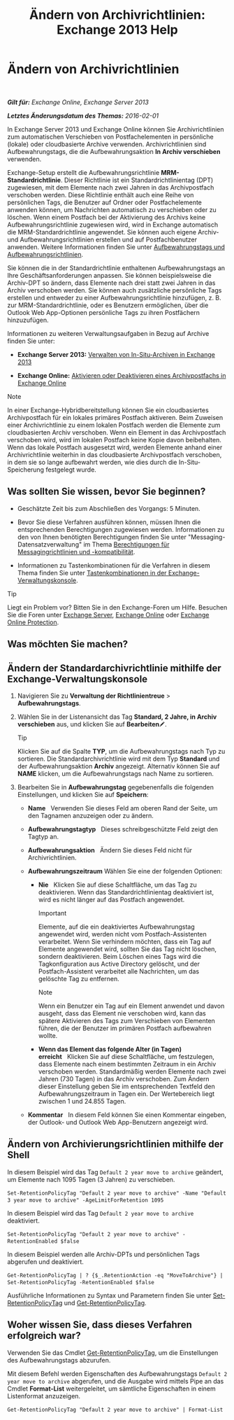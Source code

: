 ﻿---
title: 'Ändern von Archivrichtlinien: Exchange 2013 Help'
TOCTitle: Ändern von Archivrichtlinien
ms:assetid: 1e3002c2-801a-43ea-ae00-52ab34d76b9c
ms:mtpsurl: https://technet.microsoft.com/de-de/library/Hh529919(v=EXCHG.150)
ms:contentKeyID: 50475182
ms.date: 04/24/2018
mtps_version: v=EXCHG.150
ms.translationtype: HT
---

# Ändern von Archivrichtlinien

 

_**Gilt für:** Exchange Online, Exchange Server 2013_

_**Letztes Änderungsdatum des Themas:** 2016-02-01_

In Exchange Server 2013 und Exchange Online können Sie Archivrichtlinien zum automatischen Verschieben von Postfachelementen in persönliche (lokale) oder cloudbasierte Archive verwenden. Archivrichtlinien sind Aufbewahrungstags, die die Aufbewahrungsaktion **In Archiv verschieben** verwenden.

Exchange-Setup erstellt die Aufbewahrungsrichtlinie **MRM-Standardrichtlinie**. Dieser Richtlinie ist ein Standardrichtlinientag (DPT) zugewiesen, mit dem Elemente nach zwei Jahren in das Archivpostfach verschoben werden. Diese Richtlinie enthält auch eine Reihe von persönlichen Tags, die Benutzer auf Ordner oder Postfachelemente anwenden können, um Nachrichten automatisch zu verschieben oder zu löschen. Wenn einem Postfach bei der Aktivierung des Archivs keine Aufbewahrungsrichtlinie zugewiesen wird, wird in Exchange automatisch die MRM-Standardrichtlinie angewendet. Sie können auch eigene Archiv- und Aufbewahrungsrichtlinien erstellen und auf Postfachbenutzer anwenden. Weitere Informationen finden Sie unter [Aufbewahrungstags und Aufbewahrungsrichtlinien](retention-tags-and-retention-policies-exchange-2013-help.md).

Sie können die in der Standardrichtlinie enthaltenen Aufbewahrungstags an Ihre Geschäftsanforderungen anpassen. Sie können beispielsweise die Archiv-DPT so ändern, dass Elemente nach drei statt zwei Jahren in das Archiv verschoben werden. Sie können auch zusätzliche persönliche Tags erstellen und entweder zu einer Aufbewahrungsrichtlinie hinzufügen, z. B. zur MRM-Standardrichtlinie, oder es Benutzern ermöglichen, über die Outlook Web App-Optionen persönliche Tags zu ihren Postfächern hinzuzufügen.

Informationen zu weiteren Verwaltungsaufgaben in Bezug auf Archive finden Sie unter:

  - **Exchange Server 2013:**  [Verwalten von In-Situ-Archiven in Exchange 2013](manage-in-place-archives-in-exchange-2013-exchange-2013-help.md)

  - **Exchange Online:**  [Aktivieren oder Deaktivieren eines Archivpostfachs in Exchange Online](https://technet.microsoft.com/de-de/library/jj984357\(v=exchg.150\))


> [!NOTE]
> In einer Exchange-Hybridbereitstellung können Sie ein cloudbasiertes Archivpostfach für ein lokales primäres Postfach aktiveren. Beim Zuweisen einer Archivrichtlinie zu einem lokalen Postfach werden die Elemente zum cloudbasierten Archiv verschoben. Wenn ein Element in das Archivpostfach verschoben wird, wird im lokalen Postfach keine Kopie davon beibehalten. Wenn das lokale Postfach ausgesetzt wird, werden Elemente anhand einer Archivrichtlinie weiterhin in das cloudbasierte Archivpostfach verschoben, in dem sie so lange aufbewahrt werden, wie dies durch die In-Situ-Speicherung festgelegt wurde.



## Was sollten Sie wissen, bevor Sie beginnen?

  - Geschätzte Zeit bis zum Abschließen des Vorgangs: 5 Minuten.

  - Bevor Sie diese Verfahren ausführen können, müssen Ihnen die entsprechenden Berechtigungen zugewiesen werden. Informationen zu den von Ihnen benötigten Berechtigungen finden Sie unter "Messaging-Datensatzverwaltung" im Thema [Berechtigungen für Messagingrichtlinien und -kompatibilität](messaging-policy-and-compliance-permissions-exchange-2013-help.md).

  - Informationen zu Tastenkombinationen für die Verfahren in diesem Thema finden Sie unter [Tastenkombinationen in der Exchange-Verwaltungskonsole](keyboard-shortcuts-in-the-exchange-admin-center-exchange-online-protection-help.md).


> [!TIP]
> Liegt ein Problem vor? Bitten Sie in den Exchange-Foren um Hilfe. Besuchen Sie die Foren unter <A href="https://go.microsoft.com/fwlink/p/?linkid=60612">Exchange Server</A>, <A href="https://go.microsoft.com/fwlink/p/?linkid=267542">Exchange Online</A> oder <A href="https://go.microsoft.com/fwlink/p/?linkid=285351">Exchange Online Protection</A>.



## Was möchten Sie machen?

## Ändern der Standardarchivrichtlinie mithilfe der Exchange-Verwaltungskonsole

1.  Navigieren Sie zu **Verwaltung der Richtlinientreue** \> **Aufbewahrungstags**.

2.  Wählen Sie in der Listenansicht das Tag **Standard, 2 Jahre, in Archiv verschieben** aus, und klicken Sie auf **Bearbeiten**![Bearbeitungssymbol](images/Bb124582.6f53ccb2-1f13-4c02-bea0-30690e6ea71d(EXCHG.150).gif "Bearbeitungssymbol").
    

    > [!TIP]
    > Klicken Sie auf die Spalte <STRONG>TYP</STRONG>, um die Aufbewahrungstags nach Typ zu sortieren. Die Standardarchivrichtlinie wird mit dem Typ <STRONG>Standard</STRONG> und der Aufbewahrungsaktion <STRONG>Archiv</STRONG> angezeigt. Alternativ können Sie auf <STRONG>NAME</STRONG> klicken, um die Aufbewahrungstags nach Name zu sortieren.



3.  Bearbeiten Sie in **Aufbewahrungstag** gegebenenfalls die folgenden Einstellungen, und klicken Sie auf **Speichern**:
    
      - **Name**   Verwenden Sie dieses Feld am oberen Rand der Seite, um den Tagnamen anzuzeigen oder zu ändern.
    
      - **Aufbewahrungstagtyp**   Dieses schreibgeschützte Feld zeigt den Tagtyp an.
    
      - **Aufbewahrungsaktion**   Ändern Sie dieses Feld nicht für Archivrichtlinien.
    
      - **Aufbewahrungszeitraum** Wählen Sie eine der folgenden Optionen:
        
          - **Nie**   Klicken Sie auf diese Schaltfläche, um das Tag zu deaktivieren. Wenn das Standardrichtlinientag deaktiviert ist, wird es nicht länger auf das Postfach angewendet.
            

            > [!IMPORTANT]
            > Elemente, auf die ein deaktiviertes Aufbewahrungstag angewendet wird, werden nicht vom Postfach-Assistenten verarbeitet. Wenn Sie verhindern möchten, dass ein Tag auf Elemente angewendet wird, sollten Sie das Tag nicht löschen, sondern deaktivieren. Beim Löschen eines Tags wird die Tagkonfiguration aus Active Directory gelöscht, und der Postfach-Assistent verarbeitet alle Nachrichten, um das gelöschte Tag zu entfernen.

            

            > [!NOTE]
            > Wenn ein Benutzer ein Tag auf ein Element anwendet und davon ausgeht, dass das Element nie verschoben wird, kann das spätere Aktivieren des Tags zum Verschieben von Elementen führen, die der Benutzer im primären Postfach aufbewahren wollte.

        
          - **Wenn das Element das folgende Alter (in Tagen) erreicht**   Klicken Sie auf diese Schaltfläche, um festzulegen, dass Elemente nach einem bestimmten Zeitraum in ein Archiv verschoben werden. Standardmäßig werden Elemente nach zwei Jahren (730 Tagen) in das Archiv verschoben. Zum Ändern dieser Einstellung geben Sie im entsprechenden Textfeld den Aufbewahrungszeitraum in Tagen ein. Der Wertebereich liegt zwischen 1 und 24.855 Tagen.
    
      - **Kommentar**   In diesem Feld können Sie einen Kommentar eingeben, der Outlook- und Outlook Web App-Benutzern angezeigt wird.

## Ändern von Archivierungsrichtlinien mithilfe der Shell

In diesem Beispiel wird das Tag `Default 2 year move to archive` geändert, um Elemente nach 1095 Tagen (3 Jahren) zu verschieben.

    Set-RetentionPolicyTag "Default 2 year move to archive" -Name "Default 3 year move to archive" -AgeLimitForRetention 1095

In diesem Beispiel wird das Tag `Default 2 year move to archive` deaktiviert.

    Set-RetentionPolicyTag "Default 2 year move to archive" -RetentionEnabled $false

In diesem Beispiel werden alle Archiv-DPTs und persönlichen Tags abgerufen und deaktiviert.

    Get-RetentionPolicyTag | ? {$_.RetentionAction -eq "MoveToArchive"} | Set-RetentionPolicyTag -RetentionEnabled $false

Ausführliche Informationen zu Syntax und Parametern finden Sie unter [Set-RetentionPolicyTag](https://technet.microsoft.com/de-de/library/dd298042\(v=exchg.150\)) und [Get-RetentionPolicyTag](https://technet.microsoft.com/de-de/library/dd298009\(v=exchg.150\)).

## Woher wissen Sie, dass dieses Verfahren erfolgreich war?

Verwenden Sie das Cmdlet [Get-RetentionPolicyTag](https://technet.microsoft.com/de-de/library/dd298009\(v=exchg.150\)), um die Einstellungen des Aufbewahrungstags abzurufen.

Mit diesem Befehl werden Eigenschaften des Aufbewahrungstags `Default 2 year move to archive` abgerufen, und die Ausgabe wird mittels Pipe an das Cmdlet **Format-List** weitergeleitet, um sämtliche Eigenschaften in einem Listenformat anzuzeigen.

    Get-RetentionPolicyTag "Default 2 year move to archive" | Format-List

